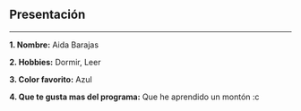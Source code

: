 ## Presentación
---

**1. Nombre:** Aida Barajas

**2. Hobbies:** Dormir, Leer

**3. Color favorito:** Azul

**4. Que te gusta mas del programa:** Que he aprendido un montón :c

